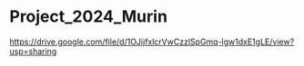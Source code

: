 # Project_2024_Murin
https://drive.google.com/file/d/1OJijfxlcrVwCzzlSpGmq-lgw1dxE1gLE/view?usp=sharing
